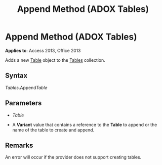 ﻿---
title: Append Method (ADOX Tables)
TOCTitle: Append Method (ADOX Tables)
ms:assetid: 9e9fd57c-a856-6179-013f-9f378c3b7df0
ms:mtpsurl: https://msdn.microsoft.com/library/JJ249726(v=office.15)
ms:contentKeyID: 48546664
ms.date: 09/18/2015
mtps_version: v=office.15
---

# Append Method (ADOX Tables)


**Applies to**: Access 2013, Office 2013


Adds a new [Table](table-object-adox.md) object to the [Tables](tables-collection-adox.md) collection.

## Syntax

*Tables*.Append*Table*

## Parameters

  - *Table*

  - A **Variant** value that contains a reference to the **Table** to append or the name of the table to create and append.

## Remarks

An error will occur if the provider does not support creating tables.

